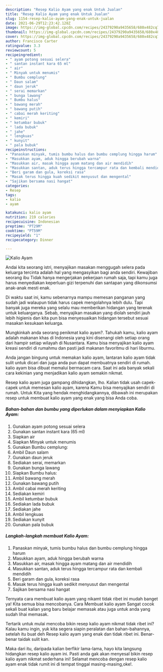 ```yaml
---
description: "Resep Kalio Ayam yang enak Untuk Jualan"
title: "Resep Kalio Ayam yang enak Untuk Jualan"
slug: 1154-resep-kalio-ayam-yang-enak-untuk-jualan
date: 2021-06-29T12:23:42.128Z
image: https://img-global.cpcdn.com/recipes/24379290a9435658/680x482cq70/kalio-ayam-foto-resep-utama.jpg
thumbnail: https://img-global.cpcdn.com/recipes/24379290a9435658/680x482cq70/kalio-ayam-foto-resep-utama.jpg
cover: https://img-global.cpcdn.com/recipes/24379290a9435658/680x482cq70/kalio-ayam-foto-resep-utama.jpg
author: Francisco Carter
ratingvalue: 3.3
reviewcount: 5
recipeingredient:
- " ayam potong sesuai selera"
- " santan instant kara 65 ml"
- " air"
- " Minyak untuk menumis"
- " Bumbu cemplung"
- " Daun salam"
- " daun jeruk"
- " serai memarkan"
- " bunga lawang"
- " Bumbu halus"
- " bawang merah"
- " bawang putih"
- " cabai merah keriting"
- " kemiri"
- " ketumbar bubuk"
- " lada bubuk"
- " jahe"
- " lengkuas"
- " kunyit"
- " pala bubuk"
recipeinstructions:
- "Panaskan minyak, tumis bumbu halus dan bumbu cemplung hingga harum"
- "Masukkan ayam, aduk hingga berubah warna"
- "Masukkan air, masak hingga ayam matang dan air mendidih"
- "Masukkan santan, aduk terus hingga tercampur rata dan kembali mendidih"
- "Beri garam dan gula, koreksi rasa"
- "Masak terus hingga kuah sedikit menyusut dan mengental"
- "Sajikan bersama nasi hangat"
categories:
- Resep
tags:
- kalio
- ayam

katakunci: kalio ayam 
nutrition: 219 calories
recipecuisine: Indonesian
preptime: "PT29M"
cooktime: "PT59M"
recipeyield: "1"
recipecategory: Dinner

---
```



![Kalio Ayam](https://img-global.cpcdn.com/recipes/24379290a9435658/680x482cq70/kalio-ayam-foto-resep-utama.jpg)

Andai kita seorang istri, menyajikan masakan menggugah selera pada keluarga tercinta adalah hal yang mengasyikan bagi anda sendiri. Kewajiban seorang ibu Tidak hanya mengerjakan pekerjaan rumah saja, tapi kamu juga harus menyediakan keperluan gizi terpenuhi dan santapan yang dikonsumsi anak-anak mesti enak.

Di waktu  saat ini, kamu sebenarnya mampu memesan panganan yang sudah jadi walaupun tidak harus capek mengolahnya lebih dulu. Tapi banyak juga mereka yang selalu mau memberikan hidangan yang terenak untuk keluarganya. Sebab, menyajikan masakan yang diolah sendiri jauh lebih higienis dan kita pun bisa menyesuaikan hidangan tersebut sesuai masakan kesukaan keluarga. 



Mungkinkah anda seorang penikmat kalio ayam?. Tahukah kamu, kalio ayam adalah makanan khas di Indonesia yang kini disenangi oleh setiap orang dari hampir setiap wilayah di Nusantara. Kamu bisa menyajikan kalio ayam kreasi sendiri di rumahmu dan pasti jadi makanan favoritmu di hari liburmu.

Anda jangan bingung untuk memakan kalio ayam, lantaran kalio ayam tidak sulit untuk dicari dan juga anda pun dapat membuatnya sendiri di rumah. kalio ayam bisa dibuat memalui bermacam cara. Saat ini ada banyak sekali cara kekinian yang menjadikan kalio ayam semakin nikmat.

Resep kalio ayam juga gampang dihidangkan, lho. Kalian tidak usah capek-capek untuk memesan kalio ayam, karena Kamu bisa menyajikan sendiri di rumah. Untuk Kita yang hendak menghidangkannya, dibawah ini merupakan resep untuk membuat kalio ayam yang enak yang bisa Anda coba.

<!--inarticleads1-->

##### Bahan-bahan dan bumbu yang diperlukan dalam menyiapkan Kalio Ayam:

1. Gunakan  ayam potong sesuai selera
1. Gunakan  santan instant kara (65 ml)
1. Siapkan  air
1. Siapkan  Minyak untuk menumis
1. Gunakan  Bumbu cemplung:
1. Ambil  Daun salam
1. Gunakan  daun jeruk
1. Sediakan  serai, memarkan
1. Gunakan  bunga lawang
1. Siapkan  Bumbu halus:
1. Ambil  bawang merah
1. Gunakan  bawang putih
1. Ambil  cabai merah keriting
1. Sediakan  kemiri
1. Ambil  ketumbar bubuk
1. Sediakan  lada bubuk
1. Sediakan  jahe
1. Ambil  lengkuas
1. Sediakan  kunyit
1. Gunakan  pala bubuk




<!--inarticleads2-->

##### Langkah-langkah membuat Kalio Ayam:

1. Panaskan minyak, tumis bumbu halus dan bumbu cemplung hingga harum
1. Masukkan ayam, aduk hingga berubah warna
1. Masukkan air, masak hingga ayam matang dan air mendidih
1. Masukkan santan, aduk terus hingga tercampur rata dan kembali mendidih
1. Beri garam dan gula, koreksi rasa
1. Masak terus hingga kuah sedikit menyusut dan mengental
1. Sajikan bersama nasi hangat




Ternyata cara membuat kalio ayam yang nikamt tidak ribet ini mudah banget ya! Kita semua bisa mencobanya. Cara Membuat kalio ayam Sangat cocok sekali buat kalian yang baru belajar memasak atau juga untuk anda yang sudah lihai memasak.

Tertarik untuk mulai mencoba bikin resep kalio ayam nikmat tidak ribet ini? Kalau kamu ingin, yuk kita segera siapin peralatan dan bahan-bahannya, setelah itu buat deh Resep kalio ayam yang enak dan tidak ribet ini. Benar-benar taidak sulit kan. 

Maka dari itu, daripada kalian berfikir lama-lama, hayo kita langsung hidangkan resep kalio ayam ini. Pasti anda gak akan menyesal bikin resep kalio ayam nikmat sederhana ini! Selamat mencoba dengan resep kalio ayam enak tidak rumit ini di tempat tinggal masing-masing,oke!.

